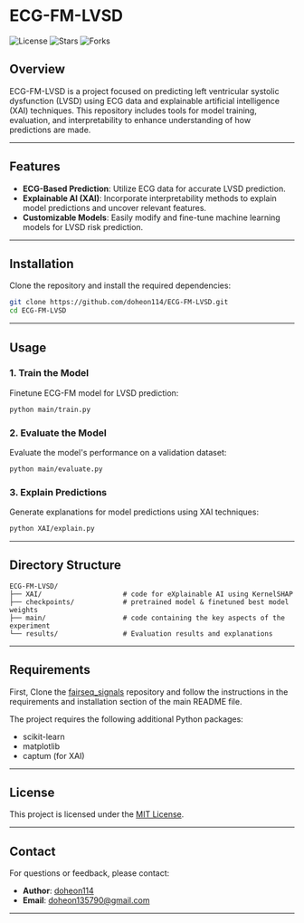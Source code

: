# ECG-FM-LVSD

![License](https://img.shields.io/github/license/doheon114/ECG-FM-LVSD)
![Stars](https://img.shields.io/github/stars/doheon114/ECG-FM-LVSD)
![Forks](https://img.shields.io/github/forks/doheon114/ECG-FM-LVSD)

## Overview

ECG-FM-LVSD is a project focused on predicting left ventricular systolic dysfunction (LVSD) using ECG data and explainable artificial intelligence (XAI) techniques. This repository includes tools for model training, evaluation, and interpretability to enhance understanding of how predictions are made.

---

## Features

- **ECG-Based Prediction**: Utilize ECG data for accurate LVSD prediction.
- **Explainable AI (XAI)**: Incorporate interpretability methods to explain model predictions and uncover relevant features.
- **Customizable Models**: Easily modify and fine-tune machine learning models for LVSD risk prediction.

---

## Installation

Clone the repository and install the required dependencies:

```bash
git clone https://github.com/doheon114/ECG-FM-LVSD.git
cd ECG-FM-LVSD
```

---

## Usage

### 1. Train the Model

Finetune ECG-FM model for LVSD prediction:
```bash
python main/train.py 
```

### 2. Evaluate the Model

Evaluate the model's performance on a validation dataset:
```bash
python main/evaluate.py 
```

### 3. Explain Predictions

Generate explanations for model predictions using XAI techniques:
```bash
python XAI/explain.py 
```

---

## Directory Structure

```
ECG-FM-LVSD/
├── XAI/                    # code for eXplainable AI using KernelSHAP 
├── checkpoints/            # pretrained model & finetuned best model weights
├── main/                   # code containing the key aspects of the experiment
└── results/                # Evaluation results and explanations
```

---

## Requirements

First, Clone the [fairseq_signals](https://github.com/Jwoo5/fairseq-signals.git) repository and follow the instructions in the requirements and installation section of the main README file.

The project requires the following additional Python packages:

- scikit-learn
- matplotlib    
- captum (for XAI)

---

## License

This project is licensed under the [MIT License](LICENSE).

---

## Contact

For questions or feedback, please contact:
- **Author**: [doheon114](https://github.com/doheon114)
- **Email**: doheon135790@gmail.com

---
